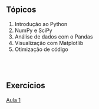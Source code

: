## Tópicos

1. Introdução ao Python
2. NumPy e SciPy
3. Análise de dados com o Pandas
4. Visualização com Matplotlib
5. Otimização de código

<br><br>

## Exercícios

[Aula 1](exercicios/Exercicios-aula-1)

